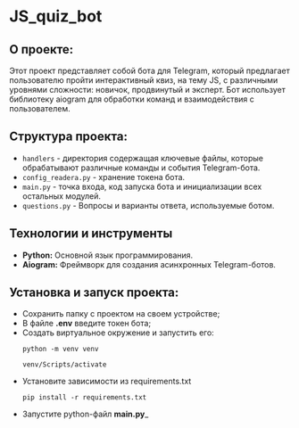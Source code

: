 # JS_quiz_bot

## О проекте:
Этот проект представляет собой бота для Telegram, который предлагает пользователю пройти 
интерактивный квиз, на тему JS, с различными уровнями сложности: новичок, продвинутый и эксперт. 
Бот использует библиотеку aiogram для обработки команд и взаимодействия с пользователем.

## Структура проекта:
+ ```handlers``` - директория содержащая ключевые файлы, 
которые обрабатывают различные
команды и события Telegram-бота. 
+ ```config_readera.py``` - хранение токена бота.
+ ```main.py``` - точка входа, код запуска бота и инициализации всех остальных модулей.
+ ```questions.py``` - Вопросы и варианты ответа, используемые ботом.

## Технологии и инструменты

- **Python:** Основной язык программирования.
- **Aiogram:** Фреймворк для создания асинхронных Telegram-ботов.

## Установка и запуск проекта:
+ Сохранить папку с проектом на своем устройстве;
+ В файле __.env__ введите токен бота;
+ Создать виртуальное окружение и запустить его:
  ```
  python -m venv venv
  ```
  ```
  venv/Scripts/activate
  ```
+ Установите зависимости из requirements.txt
  ```
  pip install -r requirements.txt
  ```
+ Запустите python-файл __main.py___